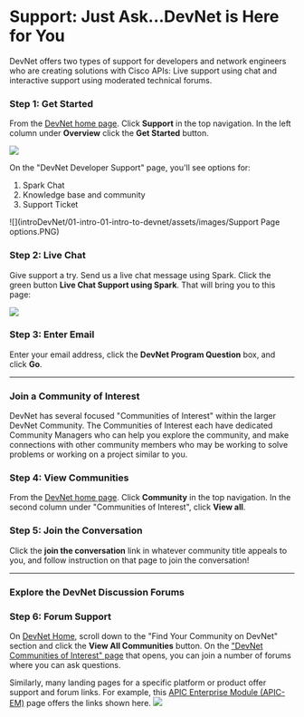 # Support: Just Ask...DevNet is Here for You

DevNet offers two types of support for developers and network engineers who are creating solutions with Cisco APIs: Live support using chat and interactive support using moderated technical forums.

### Step 1: Get Started
From the [DevNet home page](https://developer.cisco.com/site/devnet/home/index.gsp). Click **Support** in the top navigation. In the left column under **Overview** click the **Get Started** button.

![](/posts/files/01-intro-01-intro-to-devnet/assets/images/support.png)

On the "DevNet Developer Support" page, you'll see options for:

1. Spark Chat
2. Knowledge base and community
3. Support Ticket

![](introDevNet/01-intro-01-intro-to-devnet/assets/images/Support Page options.PNG)


### Step 2: Live Chat
Give support a try. Send us a live chat message using Spark. Click the green button **Live Chat Support using Spark**. That will bring you to this page:

![](/posts/files/01-intro-01-intro-to-devnet/assets/images/help.png)

### Step 3: Enter Email
Enter your email address, click the **DevNet Program Question** box, and click **Go**.

------------

### Join a Community of Interest
DevNet has several focused "Communities of Interest" within the larger DevNet Community. The Communities of Interest each have dedicated Community Managers who can help you explore the community, and make connections with other community members who may be working to solve problems or working on a project similar to you.

### Step 4: View Communities
From the [DevNet home page](https://developer.cisco.com/site/devnet/home/index.gsp). Click **Community** in the top navigation. In the second column under "Communities of Interest", click **View all**.

### Step 5: Join the Conversation
Click the **join the conversation** link in whatever community title appeals to you, and follow instruction on that page to join the conversation!

------------

### Explore the DevNet Discussion Forums

### Step 6: Forum Support

On [DevNet Home](), scroll down to the "Find Your Community on DevNet" section and click the **View All Communities** button. On the ["DevNet Communities of Interest" page](https://developer.cisco.com/site/coi/) that opens, you can join a number of forums where you can ask questions.

Similarly, many landing pages for a specific platform or product offer support and forum links. For example, this [APIC Enterprise Module (APIC-EM)](https://developer.cisco.com/site/apic-em/) page offers the links shown here.
![](/posts/files/01-intro-01-intro-to-devnet/assets/images/getinvolved.png)
